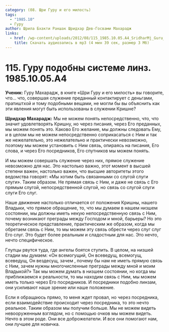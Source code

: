 ```yaml
---
category: (08. Шри Гуру и его милость)
tags:
  - "1985.10"
  - Гуру
author: Шрила Бхакти Ракшак Шридхар Дев-Госвами Махарадж
links:
  - href: /wp-content/uploads/2012/08/115_1985.10.05.A4_SridharMj_Guru_podobny_sisteme_linz.mp3
    title: Скачать аудиозапись в mp3 (4 мин 39 сек, размер 3 Мб)
---
```


# 115. Гуру подобны системе линз. 1985.10.05.A4

**Ученик:** Гуру Махарадж, в книге «Шри Гуру и его милость» вы говорите, что… что, совершая служение преданный контактирует с деньгами, пратиштхой и тому подобными вещами, не могли бы вы объяснить как эти явления могут быть использованы в служении Кришне?

**Шридхар Махарадж:** Мы не можем понять непосредственно, что, что значит удовлетворять Кришну, но через писания, через Его преданных, мы можем понять это. Каково Его желание, мы должны следовать Ему, и в целом мы не можем непосредственно соприкасаться с Ним и так же нежелательно, это нежелательно и практически невозможно, поэтому мы можем установить с Ним связь, опираясь на писания, Его слова, и через Его посредников, Его спутников мы можем понять.

И мы можем совершать служение через них, прямое служение невозможно для нас. Это настолько важно, этот момент в высшей степени важен, настолько важен, что высшие авторитеты этого ведомства говорят: «Мы хотим быть связанными со слугой слуги слуги». Таким образом. Не прямая связь с Ним, и даже не связь с Его прямым слугой, непосредственной слугой, но связь со слугой слуги слуги Его слуг.

Наше движение настолько отличается от положения Кришны, нашего Владыки, что прямое обращение, то, что мы думаем в нашем низшем состоянии, мы должны иметь некую непосредственную связь с Ним, почему возникают преграды между Господом и мной, барьеры? Но это теоретическое представление, практическим же образом, когда мы обретаем связь с Ним, то мы можем эту связь обрести через слуг слуг Его слуг. Это будет более реальным и сладостным для нас. Это нечто, нечто специфическое.

Глупцы рвутся туда, где ангелы боятся ступить. В целом, на низшей стадии мы думаем: «Он всемогущий, Он всеведущ, всемогущ, всеведущ, Он вездесущ, зачем , почему бы нам не иметь прямую связь с Ним, зачем нужны многочисленные преграды между мной и моим Владыкой?» Так мы можем думать в низшем состоянии, но когда мы приближаемся к реальности, то мы находим связь с Ним, мы можем иметь только через Его посредников. И посредники подобно линзам, они усиливают наше зрение или наше положение.

Если я обращаюсь прямо, то меня ждет провал, но через посредника, если взаимодействие происходит через посредника, то это нечто реальное. Таким образом мы получим больше. Мы не можем видеть невооруженным взглядом, но с помощью очков мы можем видеть. Нечто в этом роде. Они все доброжелатели. И все они помогают нам, они лучшее для новичка.

